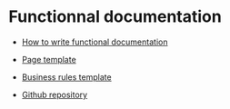 # Functionnal documentation

* [How to write functional documentation](functionnal-documentation/how-to-write-functional-documentation/)
* [Page template](functionnal-documentation/how-to-write-functional-documentation/templates/page-template.md)
* [Business rules template](functionnal-documentation/how-to-write-functional-documentation/templates/business-rules-template.md)



* [Github repository](https://github.com/PrestaShop/functional-documentation/)

